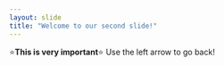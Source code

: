 ```yaml
---
layout: slide
title: "Welcome to our second slide!"
---
```

:star:**This is very important**:star:
Use the left arrow to go back!

